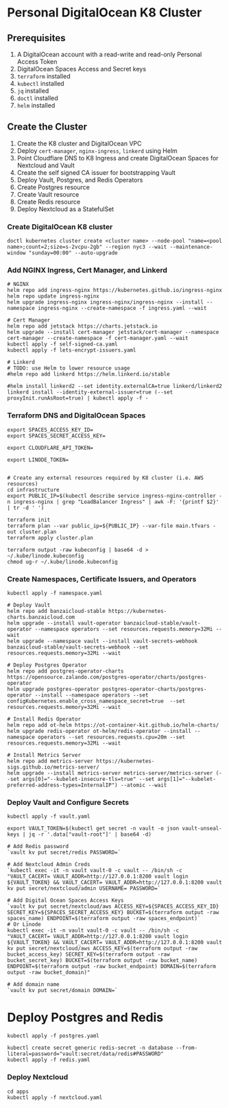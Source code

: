 # Personal DigitalOcean K8 Cluster

## Prerequisites

1. A DigitalOcean account with a read-write and read-only Personal Access Token
2. DigitalOcean Spaces Access and Secret keys
3. `terraform` installed
4. `kubectl` installed
5. `jq` installed
6. `doctl` installed 
7. `helm` installed

## Create the Cluster

1. Create the K8 cluster and DigitalOcean VPC
2. Deploy `cert-manager`, `nginx-ingress`, `linkerd` using Helm
3. Point Cloudflare DNS to K8 Ingress and create DigitalOcean Spaces for Nextcloud and Vault
3. Create the self signed CA issuer for bootstrapping Vault
4. Deploy Vault, Postgres, and Redis Operators
5. Create Postgres resource
6. Create Vault resource
7. Create Redis resource
9. Deploy Nextcloud as a StatefulSet


### Create DigitalOcean K8 cluster

```
doctl kubernetes cluster create <cluster name> --node-pool "name=<pool name>;count=2;size=s-2vcpu-2gb" --region nyc3 --wait --maintenance-window "sunday=00:00" --auto-upgrade
```

### Add NGINX Ingress, Cert Manager, and Linkerd
```
# NGINX
helm repo add ingress-nginx https://kubernetes.github.io/ingress-nginx
helm repo update ingress-nginx
helm upgrade ingress-nginx ingress-nginx/ingress-nginx --install --namespace ingress-nginx --create-namespace -f ingress.yaml --wait

# Cert Manager
helm repo add jetstack https://charts.jetstack.io
helm upgrade --install cert-manager jetstack/cert-manager --namespace cert-manager --create-namespace -f cert-manager.yaml --wait
kubectl apply -f self-signed-ca.yaml
kubectl apply -f lets-encrypt-issuers.yaml

# Linkerd
# TODO: use Helm to lower resource usage
#helm repo add linkerd https://helm.linkerd.io/stable

#helm install linkerd2 --set identity.externalCA=true linkerd/linkerd2
linkerd install --identity-external-issuer=true (--set proxyInit.runAsRoot=true) | kubectl apply -f -
```

### Terraform DNS and DigitalOcean Spaces

```
export SPACES_ACCESS_KEY_ID=
export SPACES_SECRET_ACCESS_KEY=

export CLOUDFLARE_API_TOKEN=

export LINODE_TOKEN=


# Create any external resources required by K8 cluster (i.e. AWS resources)
cd infrastructure
export PUBLIC_IP=$(kubectl describe service ingress-nginx-controller -n ingress-nginx | grep "LoadBalancer Ingress" | awk -F: '{printf $2}' | tr -d ' ')

terraform init
terraform plan --var public_ip=${PUBLIC_IP} --var-file main.tfvars -out cluster.plan
terraform apply cluster.plan

terraform output -raw kubeconfig | base64 -d > ~/.kube/linode.kubeconfig
chmod ug-r ~/.kube/linode.kubeconfig
```

### Create Namespaces, Certificate Issuers, and Operators
```
kubectl apply -f namespace.yaml

# Deploy Vault 
helm repo add banzaicloud-stable https://kubernetes-charts.banzaicloud.com
helm upgrade --install vault-operator banzaicloud-stable/vault-operator --namespace operators --set resources.requests.memory=32Mi --wait
helm upgrade --namespace vault --install vault-secrets-webhook banzaicloud-stable/vault-secrets-webhook --set resources.requests.memory=32Mi --wait

# Deploy Postgres Operator
helm repo add postgres-operator-charts https://opensource.zalando.com/postgres-operator/charts/postgres-operator
helm upgrade postgres-operator postgres-operator-charts/postgres-operator --install --namespace operators --set configKubernetes.enable_cross_namespace_secret=true  --set resources.requests.memory=32Mi --wait

# Install Redis Operator
helm repo add ot-helm https://ot-container-kit.github.io/helm-charts/
helm upgrade redis-operator ot-helm/redis-operator --install --namespace operators --set resources.requests.cpu=20m --set resources.requests.memory=32Mi --wait

# Install Metrics Server
helm repo add metrics-server https://kubernetes-sigs.github.io/metrics-server/
helm upgrade --install metrics-server metrics-server/metrics-server (--set args[0]="--kubelet-insecure-tls=true" --set args[1]="--kubelet-preferred-address-types=InternalIP") --atomic --wait 
```

### Deploy Vault and Configure Secrets
```
kubectl apply -f vault.yaml

export VAULT_TOKEN=$(kubectl get secret -n vault -o json vault-unseal-keys | jq -r '.data["vault-root"]' | base64 -d)

# Add Redis password
`vault kv put secret/redis PASSWORD=`

# Add Nextcloud Admin Creds
`kubectl exec -it -n vault vault-0 -c vault -- /bin/sh -c "VAULT_CACERT= VAULT_ADDR=http://127.0.0.1:8200 vault login ${VAULT_TOKEN} && VAULT_CACERT= VAULT_ADDR=http://127.0.0.1:8200 vault kv put secret/nextcloud/admin USERNAME= PASSWORD=`

# Add Digital Ocean Spaces Access Keys
`vault kv put secret/nextcloud/aws ACCESS_KEY=${SPACES_ACCESS_KEY_ID} SECRET_KEY=${SPACES_SECRET_ACCESS_KEY} BUCKET=$(terraform output -raw spaces_name) ENDPOINT=$(terraform output -raw spaces_endpoint)`
# Or Linode 
kubectl exec -it -n vault vault-0 -c vault -- /bin/sh -c "VAULT_CACERT= VAULT_ADDR=http://127.0.0.1:8200 vault login ${VAULT_TOKEN} && VAULT_CACERT= VAULT_ADDR=http://127.0.0.1:8200 vault kv put secret/nextcloud/aws ACCESS_KEY=$(terraform output -raw bucket_access_key) SECRET_KEY=$(terraform output -raw bucket_secret_key) BUCKET=$(terraform output -raw bucket_name) ENDPOINT=$(terraform output -raw bucket_endpoint) DOMAIN=$(terraform output -raw bucket_domain)"

# Add domain name
`vault kv put secret/domain DOMAIN=`
```

# Deploy Postgres and Redis
```
kubectl apply -f postgres.yaml

kubectl create secret generic redis-secret -n database --from-literal=password="vault:secret/data/redis#PASSWORD"
kubectl apply -f redis.yaml
```

### Deploy Nextcloud
```
cd apps
kubectl apply -f nextcloud.yaml
```